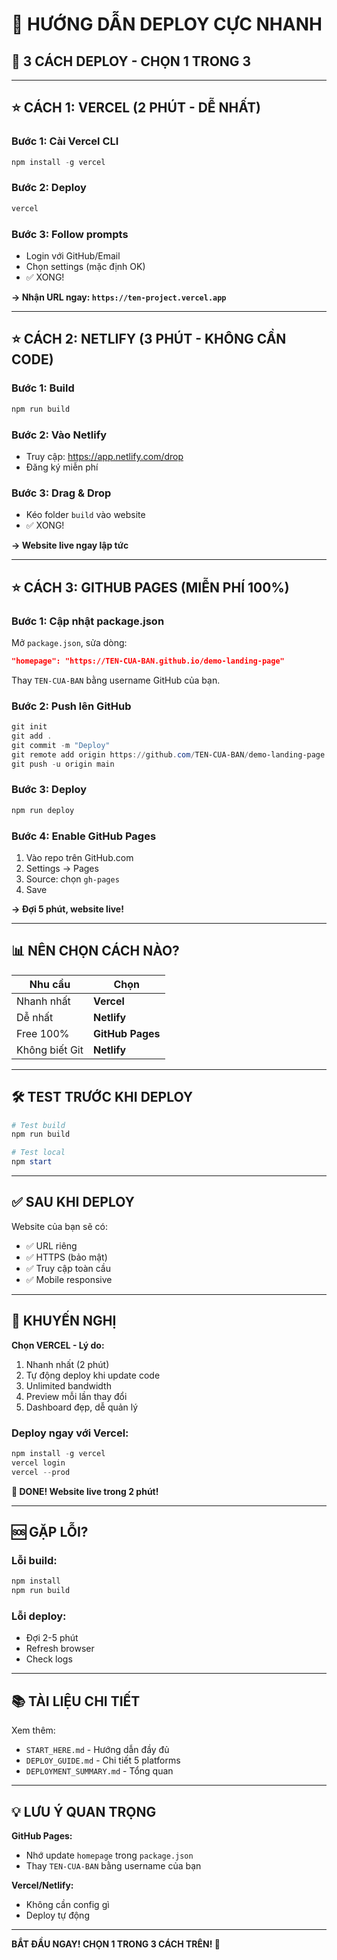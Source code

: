 # 🎯 HƯỚNG DẪN DEPLOY CỰC NHANH

## 🚀 3 CÁCH DEPLOY - CHỌN 1 TRONG 3

---

## ⭐ CÁCH 1: VERCEL (2 PHÚT - DỄ NHẤT)

### Bước 1: Cài Vercel CLI
```powershell
npm install -g vercel
```

### Bước 2: Deploy
```powershell
vercel
```

### Bước 3: Follow prompts
- Login với GitHub/Email
- Chọn settings (mặc định OK)
- ✅ XONG!

**→ Nhận URL ngay: `https://ten-project.vercel.app`**

---

## ⭐ CÁCH 2: NETLIFY (3 PHÚT - KHÔNG CẦN CODE)

### Bước 1: Build
```powershell
npm run build
```

### Bước 2: Vào Netlify
- Truy cập: https://app.netlify.com/drop
- Đăng ký miễn phí

### Bước 3: Drag & Drop
- Kéo folder `build` vào website
- ✅ XONG!

**→ Website live ngay lập tức**

---

## ⭐ CÁCH 3: GITHUB PAGES (MIỄN PHÍ 100%)

### Bước 1: Cập nhật package.json
Mở `package.json`, sửa dòng:
```json
"homepage": "https://TEN-CUA-BAN.github.io/demo-landing-page"
```

Thay `TEN-CUA-BAN` bằng username GitHub của bạn.

### Bước 2: Push lên GitHub
```powershell
git init
git add .
git commit -m "Deploy"
git remote add origin https://github.com/TEN-CUA-BAN/demo-landing-page.git
git push -u origin main
```

### Bước 3: Deploy
```powershell
npm run deploy
```

### Bước 4: Enable GitHub Pages
1. Vào repo trên GitHub.com
2. Settings → Pages
3. Source: chọn `gh-pages`
4. Save

**→ Đợi 5 phút, website live!**

---

## 📊 NÊN CHỌN CÁCH NÀO?

| Nhu cầu | Chọn |
|---------|------|
| Nhanh nhất | **Vercel** |
| Dễ nhất | **Netlify** |
| Free 100% | **GitHub Pages** |
| Không biết Git | **Netlify** |

---

## 🛠️ TEST TRƯỚC KHI DEPLOY

```powershell
# Test build
npm run build

# Test local
npm start
```

---

## ✅ SAU KHI DEPLOY

Website của bạn sẽ có:
- ✅ URL riêng
- ✅ HTTPS (bảo mật)
- ✅ Truy cập toàn cầu
- ✅ Mobile responsive

---

## 🎯 KHUYẾN NGHỊ

**Chọn VERCEL - Lý do:**
1. Nhanh nhất (2 phút)
2. Tự động deploy khi update code
3. Unlimited bandwidth
4. Preview mỗi lần thay đổi
5. Dashboard đẹp, dễ quản lý

### Deploy ngay với Vercel:
```powershell
npm install -g vercel
vercel login
vercel --prod
```

**🎉 DONE! Website live trong 2 phút!**

---

## 🆘 GẶP LỖI?

### Lỗi build:
```powershell
npm install
npm run build
```

### Lỗi deploy:
- Đợi 2-5 phút
- Refresh browser
- Check logs

---

## 📚 TÀI LIỆU CHI TIẾT

Xem thêm:
- `START_HERE.md` - Hướng dẫn đầy đủ
- `DEPLOY_GUIDE.md` - Chi tiết 5 platforms
- `DEPLOYMENT_SUMMARY.md` - Tổng quan

---

## 💡 LƯU Ý QUAN TRỌNG

**GitHub Pages:**
- Nhớ update `homepage` trong `package.json`
- Thay `TEN-CUA-BAN` bằng username của bạn

**Vercel/Netlify:**
- Không cần config gì
- Deploy tự động

---

**BẮT ĐẦU NGAY! CHỌN 1 TRONG 3 CÁCH TRÊN! 🚀**
